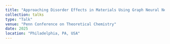 ```yaml
---
title: "Approaching Disorder Effects in Materials Using Graph Neural Networks"
collection: talks
type: "Talk"
venue: "Penn Conference on Theoretical Chemistry"
date: 2025
location: "Philadelphia, PA, USA"
---
```

